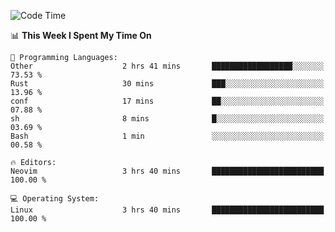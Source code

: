 <!-- [![Top Langs](https://github-readme-stats.vercel.app/api/top-langs/?username=gagahsyuja&theme=dracula&hide_border=true&border_radius=7)](https://github.com/anuraghazra/github-readme-stats) -->

<!--START_SECTION:waka-->
![Code Time](http://img.shields.io/badge/Code%20Time-655%20hrs%2025%20mins-blue)

📊 **This Week I Spent My Time On** 

```text
💬 Programming Languages: 
Other                    2 hrs 41 mins       ██████████████████░░░░░░░   73.53 % 
Rust                     30 mins             ███░░░░░░░░░░░░░░░░░░░░░░   13.96 % 
conf                     17 mins             ██░░░░░░░░░░░░░░░░░░░░░░░   07.88 % 
sh                       8 mins              █░░░░░░░░░░░░░░░░░░░░░░░░   03.69 % 
Bash                     1 min               ░░░░░░░░░░░░░░░░░░░░░░░░░   00.58 % 

🔥 Editors: 
Neovim                   3 hrs 40 mins       █████████████████████████   100.00 % 

💻 Operating System: 
Linux                    3 hrs 40 mins       █████████████████████████   100.00 % 
```


<!--END_SECTION:waka-->
